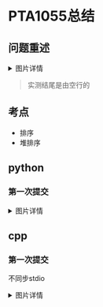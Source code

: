 # PTA1055总结
## 问题重述
<details><summary>图片详情</summary><img src="https://raw.githubusercontent.com/ednow/cloudimg/main/githubio/20210730214913.png" alt="找不到图片(Image not found)" onerror="this.onerror=null;this.src='https://gitee.com/ednow/cloudimg/raw/main/githubio/20210730214913.png';" /></details>

> 实测结尾是由空行的

## 考点
+ 排序
+ 堆排序

## python
### 第一次提交
<details><summary>图片详情</summary><img src="https://raw.githubusercontent.com/ednow/cloudimg/main/githubio/20210805001616.png" alt="找不到图片(Image not found)" onerror="this.onerror=null;this.src='https://gitee.com/ednow/cloudimg/raw/main/githubio/20210805001616.png';" /></details>


## cpp
### 第一次提交
不同步stdio

<details><summary>图片详情</summary><img src="https://raw.githubusercontent.com/ednow/cloudimg/main/githubio/20210805134808.png" alt="找不到图片(Image not found)" onerror="this.onerror=null;this.src='https://gitee.com/ednow/cloudimg/raw/main/githubio/20210805134808.png';" /></details>
